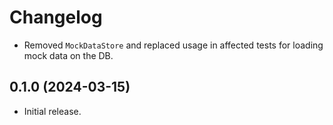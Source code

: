 # Changelog

* Removed `MockDataStore` and replaced usage in affected tests for loading mock
  data on the DB.

## 0.1.0 (2024-03-15)

* Initial release.
